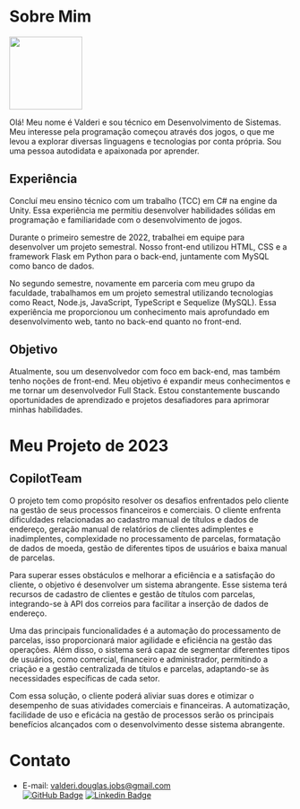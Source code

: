 # Sobre Mim
<img width="130px" src= ""/>

Olá! Meu nome é Valderi e sou técnico em Desenvolvimento de Sistemas. Meu interesse pela programação começou através dos jogos, o que me levou a explorar diversas linguagens e tecnologias por conta própria. Sou uma pessoa autodidata e apaixonada por aprender.

## Experiência

Concluí meu ensino técnico com um trabalho (TCC) em C# na engine da Unity. Essa experiência me permitiu desenvolver habilidades sólidas em programação e familiaridade com o desenvolvimento de jogos.

Durante o primeiro semestre de 2022, trabalhei em equipe para desenvolver um projeto semestral. Nosso front-end utilizou HTML, CSS e a framework Flask em Python para o back-end, juntamente com MySQL como banco de dados.

No segundo semestre, novamente em parceria com meu grupo da faculdade, trabalhamos em um projeto semestral utilizando tecnologias como React, Node.js, JavaScript, TypeScript e Sequelize (MySQL). Essa experiência me proporcionou um conhecimento mais aprofundado em desenvolvimento web, tanto no back-end quanto no front-end.

## Objetivo

Atualmente, sou um desenvolvedor com foco em back-end, mas também tenho noções de front-end. Meu objetivo é expandir meus conhecimentos e me tornar um desenvolvedor Full Stack. Estou constantemente buscando oportunidades de aprendizado e projetos desafiadores para aprimorar minhas habilidades.

# Meu Projeto de 2023

## CopilotTeam

O projeto tem como propósito resolver os desafios enfrentados pelo cliente na gestão de seus processos financeiros e comerciais. O cliente enfrenta dificuldades relacionadas ao cadastro manual de títulos e dados de endereço, geração manual de relatórios de clientes adimplentes e inadimplentes, complexidade no processamento de parcelas, formatação de dados de moeda, gestão de diferentes tipos de usuários e baixa manual de parcelas.

Para superar esses obstáculos e melhorar a eficiência e a satisfação do cliente, o objetivo é desenvolver um sistema abrangente. Esse sistema terá recursos de cadastro de clientes e gestão de títulos com parcelas, integrando-se à API dos correios para facilitar a inserção de dados de endereço. 

Uma das principais funcionalidades é a automação do processamento de parcelas, isso proporcionará maior agilidade e eficiência na gestão das operações. Além disso, o sistema será capaz de segmentar diferentes tipos de usuários, como comercial, financeiro e administrador, permitindo a criação e a gestão centralizada de títulos e parcelas, adaptando-se às necessidades específicas de cada setor.

Com essa solução, o cliente poderá aliviar suas dores e otimizar o desempenho de suas atividades comerciais e financeiras. A automatização, facilidade de uso e eficácia na gestão de processos serão os principais benefícios alcançados com o desenvolvimento desse sistema abrangente.

# Contato

- E-mail: [valderi.douglas.jobs@gmail.com](mailto:valderi.douglas.jobs@gmail.com)<br>
[![GitHub Badge](https://img.shields.io/badge/GitHub-111217?style=flat-square&logo=github&logoColor=white)](https://github.com/ValderiDouglas)
[![Linkedin Badge](https://img.shields.io/badge/Linkedin-blue?style=flat-square&logo=Linkedin&logoColor=white)](https://www.linkedin.com/in/valderidouglas/)